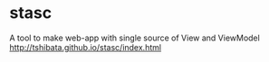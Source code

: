 stasc
=====

A tool to make web-app with single source of View and ViewModel  
<http://tshibata.github.io/stasc/index.html>

